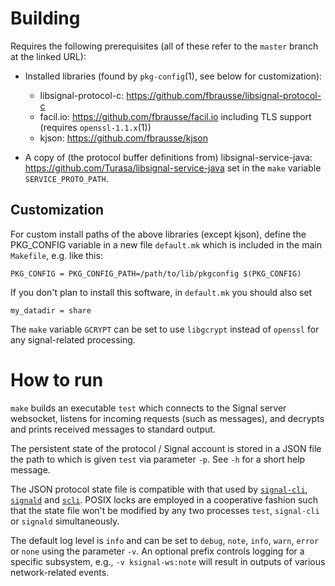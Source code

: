 Building
========
Requires the following prerequisites (all of these refer to the `master`
branch at the linked URL):

* Installed libraries (found by `pkg-config`(1), see below for customization):
  - libsignal-protocol-c: https://github.com/fbrausse/libsignal-protocol-c
  - facil.io: https://github.com/fbrausse/facil.io
    including TLS support (requires `openssl-1.1.x`(1))
  - kjson: https://github.com/fbrausse/kjson

* A copy of (the protocol buffer definitions from)
  libsignal-service-java: https://github.com/Turasa/libsignal-service-java
  set in the `make` variable `SERVICE_PROTO_PATH`.

Customization
-------------
For custom install paths of the above libraries (except kjson), define
the PKG_CONFIG variable in a new file `default.mk` which is included in the
main `Makefile`, e.g. like this:
```
PKG_CONFIG = PKG_CONFIG_PATH=/path/to/lib/pkgconfig $(PKG_CONFIG)
```

If you don't plan to install this software, in `default.mk` you should also set
```
my_datadir = share
```

The `make` variable `GCRYPT` can be set to use `libgcrypt` instead of `openssl`
for any signal-related processing.


How to run
==========
`make` builds an executable `test` which connects to the Signal server
websocket, listens for incoming requests (such as messages), and decrypts and
prints received messages to standard output.

The persistent state of the protocol / Signal account is stored in a JSON file
the path to which is given `test` via parameter `-p`. See `-h` for a short help
message.

The JSON protocol state file is compatible with that used by
[`signal-cli`](https://github.com/AsamK/signal-cli/),
[`signald`](https://gitlab.com/thefinn93/signald) and
[`scli`](https://github.com/fbrausse/scli).
POSIX locks are employed in a cooperative fashion such that the state file
won't be modified by any two processes `test`, `signal-cli` or `signald`
simultaneously.

The default log level is `info` and can be set to `debug`, `note`, `info`,
`warn`, `error` or `none` using the parameter `-v`. An optional prefix
controls logging for a specific subsystem, e.g., `-v ksignal-ws:note` will
result in outputs of various network-related events.
